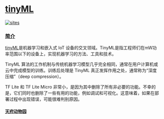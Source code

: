 # [tinyML](https://github.com/tfzoo/tinyML)

[![sites](http://182.61.61.133/link/resources/head.png)](http://www.tfzoo.com)

### [简介](http://www.tfzoo.com/tinyML)

[tinyML](https://github.com/tfzoo/tinyML)是机器学习和嵌入式 IoT 设备的交叉领域。TinyML是指工程师们在mW功率范围以下的设备上，实现机器学习的方法、工具和技术。

TinyML 算法的工作机制与传统机器学习模型几乎完全相同，通常在用户计算机或云中完成模型的训练。训练后处理是 TinyML 真正发挥作用之处，通常称为“深度压缩”（deep compression）。

TF Lite 和 TF Lite Micro 非常小，是因为其中删除了所有非必要的功能。不幸的是，它们同时也删除了一些有用的功能，例如调试和可视化。这意味着，如果在部署过程中出现错误，可能很难判别原因。


#### [天府动物园](http://www.tfzoo.com)
